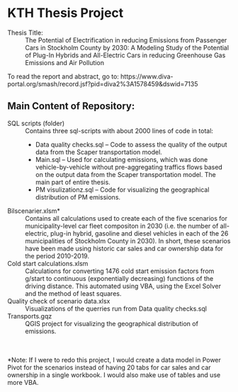 # KTH Thesis Project
<dl>
  <dt>Thesis Title:</dt>
    <dd>The Potential of Electrification in reducing Emissions from Passenger Cars in Stockholm County by 2030: A Modeling Study of the Potential of Plug-In Hybrids and All-Electric Cars in reducing Greenhouse Gas Emissions and Air Pollution</dd>
</dl>
To read the report and abstract, go to: https://www.diva-portal.org/smash/record.jsf?pid=diva2%3A1578459&dswid=7135

## Main Content of Repository:

<dl>
  <dt>SQL scripts (folder)</dt>
    <dd>
        Contains three sql-scripts with about 2000 lines of code in total:
      <ul>
        <li>Data quality checks.sql – Code to assess the quality of the output data from the Scaper transportation   model.</li>
        <li>Main.sql – Used for calculating emissions, which was done vehicle-by-vehicle without pre-aggregating traffics flows based on the output data from the Scaper transportation model. The main part of entire thesis.</li>
        <li>PM visulizationz.sql – Code for visualizing the geographical distribution of PM emissions.</li>
      </ul>
    </dd>
  <dt>Bilscenarier.xlsm*
    <dd>Contains all calculations used to create each of the five scenarios for municipality-level car fleet compositon in 2030 (i.e. the number of all-electric, plug-in hybrid, gasoline and diesel vehicles in each of the 26 municipalities of Stockholm County in 2030). In short, these scenarios have been made using historic car sales and car ownership data for the period 2010-2019.</dd>
  <dt>Cold start calculations.xlsm</dt>
    <dd>Calculations for converting 1476 cold start emission factors from g/start to continuous (exponentially decreasing) functions of the driving distance. This automated using VBA, using the Excel Solver and the method of least squares.</dd>
  <dt>Quality check of scenario data.xlsx</dt>
    <dd>Visualizations of the querries run from Data quality checks.sql</dd>
  <dt>Transports.gqz</dt>
    <dd>QGIS project for visualizing the geographical distribution of emissions.</dd>
</dl>

<br>
<br>
*Note: If I were to redo this project, I would create a data model in Power Pivot for the scenarios instead of having 20 tabs for car sales and car ownership in a single workbook. I would also make use of tables and use more VBA.
